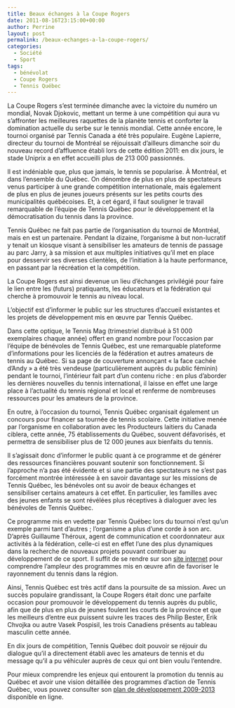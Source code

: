 ```yaml
---
title: Beaux échanges à la Coupe Rogers
date: 2011-08-16T23:15:00+00:00
author: Perrine
layout: post
permalink: /beaux-echanges-a-la-coupe-rogers/
categories:
  - Société
  - Sport
tags:
  - bénévolat
  - Coupe Rogers
  - Tennis Québec
---
```


La Coupe Rogers s’est terminée dimanche avec la victoire du numéro un mondial, Novak Djokovic, mettant un terme à une compétition qui aura vu s’affronter les meilleures raquettes de la planète tennis et conforter la domination actuelle du serbe sur le tennis mondial. Cette année encore, le tournoi organisé par Tennis Canada a été très populaire. Eugène Lapierre, directeur du tournoi de Montréal se réjouissait d’ailleurs dimanche soir du nouveau record d’affluence établi lors de cette édition 2011: en dix jours, le stade Uniprix a en effet accueilli plus de 213 000 passionnés.<!--more-->

Il est indéniable que, plus que jamais, le tennis se popularise. À Montréal, et dans l’ensemble du Québec. On dénombre de plus en plus de spectateurs venus participer à une grande compétition internationale, mais également de plus en plus de jeunes joueurs présents sur les petits courts des municipalités québécoises. Et, à cet égard, il faut souligner le travail remarquable de l’équipe de Tennis Québec pour le développement et la démocratisation du tennis dans la province.

Tennis Québec ne fait pas partie de l’organisation du tournoi de Montréal, mais en est un partenaire. Pendant la dizaine, l’organisme à but non-lucratif y tenait un kiosque visant à sensibiliser les amateurs de tennis de passage au parc Jarry, à sa mission et aux multiples initiatives qu’il met en place pour desservir ses diverses clientèles, de l’initiation à la haute performance, en passant par la récréation et la compétition.

La Coupe Rogers est ainsi devenue un lieu d’échanges privilégié pour faire le lien entre les (futurs) pratiquants, les éducateurs et la fédération qui cherche à promouvoir le tennis au niveau local.

L’objectif est d’informer le public sur les structures d’accueil existantes et les projets de développement mis en œuvre par Tennis Québec.

Dans cette optique, le Tennis Mag (trimestriel distribué à 51 000 exemplaires chaque année) offert en grand nombre pour l’occasion par l’équipe de bénévoles de Tennis Québec, est une remarquable plateforme d’informations pour les licenciés de la fédération et autres amateurs de tennis au Québec. Si sa page de couverture annonçant « la face cachée d’Andy » a été très vendeuse (particulièrement auprès du public féminin) pendant le tournoi, l’intérieur fait part d&rsquo;un contenu riche : en plus d’aborder les dernières nouvelles du tennis international, il laisse en effet une large place à l’actualité du tennis régional et local et renferme de nombreuses ressources pour les amateurs de la province.

En outre, à l’occasion du tournoi, Tennis Québec organisait également un concours pour financer sa tournée de tennis scolaire. Cette initiative menée par l’organisme en collaboration avec les Producteurs laitiers du Canada ciblera, cette année, 75 établissements du Québec, souvent défavorisés, et permettra de sensibiliser plus de 12 000 jeunes aux bienfaits du tennis.

Il s’agissait donc d’informer le public quant à ce programme et de générer des ressources financières pouvant soutenir son fonctionnement. Si l’approche n’a pas été évidente et si une partie des spectateurs ne s&rsquo;est pas forcément montrée intéressée à en savoir davantage sur les missions de Tennis Québec, les bénévoles ont su avoir de beaux échanges et sensibiliser certains amateurs à cet effet. En particulier, les familles avec des jeunes enfants se sont révélées plus réceptives à dialoguer avec les bénévoles de Tennis Québec.

Ce programme mis en vedette par Tennis Québec lors du tournoi n’est qu’un exemple parmi tant d’autres ; l’organisme a plus d’une corde à son arc. D’après Guillaume Théroux, agent de communication et coordonnateur aux activités à la fédération, celle-ci est en effet l’une des plus dynamiques dans la recherche de nouveaux projets pouvant contribuer au développement de ce sport. Il suffit de se rendre sur son <a href="http://www.tennis.qc.ca/SiteWeb/Mission.php">site internet</a> pour comprendre l’ampleur des programmes mis en œuvre afin de favoriser le rayonnement du tennis dans la région.

Ainsi, Tennis Québec est très actif dans la poursuite de sa mission. Avec un succès populaire grandissant, la Coupe Rogers était donc une parfaite occasion pour promouvoir le développement du tennis auprès du public, afin que de plus en plus de jeunes foulent les courts de la province et que les meilleurs d’entre eux puissent suivre les traces des Philip Bester, Erik Chvojka ou autre Vasek Pospisil, les trois Canadiens présents au tableau masculin cette année.

En dix jours de compétition, Tennis Québec doit pouvoir se réjouir du dialogue qu’il a directement établi avec les amateurs de tennis et du message qu’il a pu véhiculer auprès de ceux qui ont bien voulu l’entendre.

Pour mieux comprendre les enjeux qui entourent la promotion du tennis au Québec et avoir une vision détaillée des programmes d’action de Tennis Québec, vous pouvez consulter son <a href="http://www.tennis.qc.ca/SiteWeb/dl/pdf/PlanDeDeveloppement2009_2013.pdf">plan de développement 2009-2013</a> disponible en ligne.
